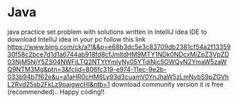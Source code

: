 # Java
java practice set problem with solutions written in IntelliJ idea IDE
to download IntelliJ idea in your pc follow this link https://www.bing.com/ck/a?!&&p=e68b3dc5e3c83709db2381cf54a2f1335930f58c2bce7d1d1a6744ab918fd8cfJmltdHM9MTY1NDk0NDcxMiZpZ3VpZD03NjM5NjY5ZS04NWFiLTQ2NTYtYmIyNy05YTdiNjc5OWQyN2YmaW5zaWQ9NTM3Mg&ptn=3&fclid=806fc319-e974-11ec-9e2b-033b94b7f62e&u=a1aHR0cHM6Ly93d3cuamV0YnJhaW5zLmNvbS9pZGVhL2Rvd25sb2FkLz9pajgwcHI&ntb=1
download community version it is free (recommended)..
Happy coding!!
